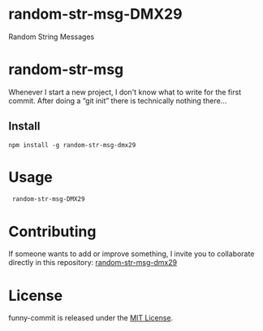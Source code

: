 # random-str-msg-DMX29
Random String Messages

# random-str-msg

Whenever I start a new project, I don't know what to write for the first commit. After doing a “git init” there is technically nothing there...

## Install

```npm
npm install -g random-str-msg-dmx29
```

# Usage

```bash
 random-str-msg-DMX29
```

# Contributing

If someone wants to add or improve something, I invite you to collaborate directly in this repository: [random-str-msg-dmx29](https://github.com/Dannymx29/random-str-msg-DMX29)

# License

funny-commit is released under the [MIT License](https://opensource.org/licenses/MIT).